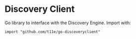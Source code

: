 # Discovery Client

Go library to interface with the Discovery Engine. Import with:

    import "github.com/t11e/go-discoveryclient"

